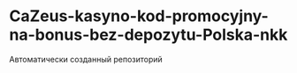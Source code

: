 # CaZeus-kasyno-kod-promocyjny-na-bonus-bez-depozytu-Polska-nkk
Автоматически созданный репозиторий
